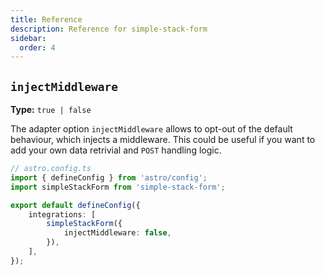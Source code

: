 ```yaml
---
title: Reference 
description: Reference for simple-stack-form
sidebar:
  order: 4
---
```


## `injectMiddleware`

**Type:** `true | false`

The adapter option `injectMiddleware` allows to opt-out of the default behaviour, which injects a middleware. This could be useful if you want to add your own data retrivial and `POST` handling logic.

```ts ins={3,7-9}
// astro.config.ts
import { defineConfig } from 'astro/config';
import simpleStackForm from 'simple-stack-form';

export default defineConfig({
	integrations: [
		simpleStackForm({
			injectMiddleware: false,
		}),
	],
});
```
